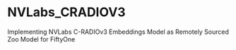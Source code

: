 # NVLabs_CRADIOV3
Implementing NVLabs C-RADIOv3 Embeddings Model as Remotely Sourced Zoo Model for FiftyOne
